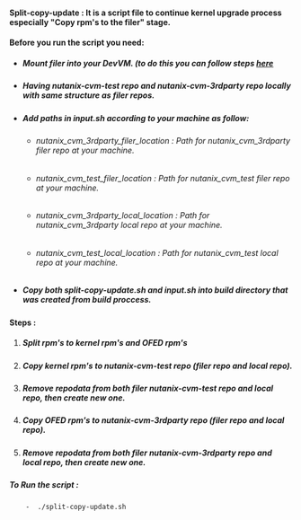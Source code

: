 
  #### Split-copy-update :  It is a script file to continue kernel upgrade process especially "Copy rpm's to the filer" stage.
  
  
  #### Before you run the script you need:
  * ##### Mount filer into your DevVM. (to do this you can follow steps [here](https://confluence.eng.nutanix.com:8443/pages/viewpage.action?spaceKey=CALM&title=How+to+upload+files+to+nutanix+filer)

  * ##### Having nutanix-cvm-test repo and nutanix-cvm-3rdparty repo locally with same structure as filer repos.
  * ##### Add paths in input.sh according to your machine as follow:
    - ###### nutanix_cvm_3rdparty_filer_location : Path for nutanix_cvm_3rdparty filer repo at your machine.
    - ###### nutanix_cvm_test_filer_location : Path for nutanix_cvm_test filer repo at your machine.
    - ###### nutanix_cvm_3rdparty_local_location : Path for nutanix_cvm_3rdparty local repo at your machine.
    - ###### nutanix_cvm_test_local_location : Path for nutanix_cvm_test local repo at your machine.
  * ##### Copy both split-copy-update.sh and input.sh into build directory that was created from build proccess.
  
  
  #### Steps :
  1) ##### Split rpm's to kernel rpm's and OFED rpm's
  2) ##### Copy kernel rpm's to nutanix-cvm-test repo (filer repo and local repo). 
  3) ##### Remove repodata from both filer nutanix-cvm-test repo and local repo, then create new one.
  4) ##### Copy OFED rpm's to nutanix-cvm-3rdparty repo (filer repo and local repo).
  5) ##### Remove repodata from both filer nutanix-cvm-3rdparty repo and local repo, then create new one.


  ##### To Run the script :
        -  ./split-copy-update.sh
